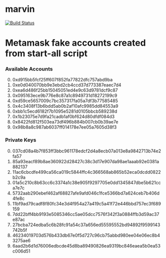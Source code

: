 # marvin
[![Build Status](https://travis-ci.com/mtodescato/marvin.svg?token=R8wzNYi4NLcvzgP4seCd&branch=master)](https://travis-ci.com/mtodescato/marvin)

# Metamask fake accounts created from start-all script

### Available Accounts
0. 0xd915bb5fcf25ff607f852fa77822dfc757abd9ba
1. 0xe0d040070bb9e3ebd2cb4ccd37d773387eaec7d4
2. 0xea6d486f25bb15045051ed4e9c63d9781dcf9c87
3. 0x095163ece9b776e8c87a1c8949731d18272199c9
4. 0xd59ce5657009c7bc357317fa05a7df3b77585485
5. 0x4c3408f13b6bdd5ab0b2af10afc9985dd84553a9
6. 0xbb1c5ecd6182f7b1095e5281d0105bbcb589238d
7. 0x1b23075e7d9fa21cadb1af0bf624d80dfdf084d3
8. 0x8422fd812f503ea73df496b884b007cb0b39ae7e
9. 0x98b8a8c987ab6037ff014178e7ee05a7605d38f3

### Private Keys
0. 037cd08a4b7f853ff3bbc961178edcf2d4a8ecb07a013e8a9842713b74e2fa57
1. 85a93eacf89b8ae360922d28427c38c3d17e907da98ae1aaab92e0381a882137
2. 11ac6cbcdfe499ca56ca019c5844ffc4c366568ab865b52eca0dcdd0822b2c9a
3. 01a5c210c8b63cc6c3374a1c38e905f9297705e0dd1345847dbe5b621cca7e7c
4. 5732aab290ebef462af68827afe9afd046c1fce5366bd7a624ceb7b406d4fe8c
5. 11bf9ad79cadf8f80fc34e3d4f954a27a419c5a41f72e446bbd757ec3f689159
6. 7dd22bff4bb9193e5085346cc5ae05dcc7576f342f3a0884ffb3d59ac37e87ac
7. 27bcba724edba5c6b28fc91a54c37a656ed55595552bd94892f9599143742b5f
8. 46234019703d576b433db67e0f5d727c96cb75abbd980ee04e06ec8b43275ae6
9. 6aad2b6d1d76006edbcde45d8ba89490826ea9319bc846eaea5b0ea53c006d51 